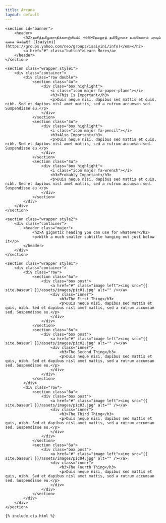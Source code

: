 ```yaml
---
title: Arcana
layout: default
---
```

			
<!-- Banner -->
	<section id="banner">
		<header>
			<h2>தனித்தமிழகராதிக்களஞ்சியம்: <em>தேமதுரத் தமிழோசை உலகெலாம் பரவும் வகை செய்வீர்! [Isaiyini](https://groups.yahoo.com/neo/groups/isaiyini/info)</em></h2>
			<a href="#" class="button">Learn More</a>
		</header>
	</section>

<!-- Highlights -->
	<section class="wrapper style1">
		<div class="container">
			<div class="row double">
				<section class="4u">
					<div class="box highlight">
						<i class="icon major fa-paper-plane"></i>
						<h3>This Is Important</h3>
						<p>Duis neque nisi, dapibus sed mattis et quis, nibh. Sed et dapibus nisl amet mattis, sed a rutrum accumsan sed. Suspendisse eu.</p>
					</div>
				</section>
				<section class="4u">
					<div class="box highlight">
						<i class="icon major fa-pencil"></i>
						<h3>Also Important</h3>
						<p>Duis neque nisi, dapibus sed mattis et quis, nibh. Sed et dapibus nisl amet mattis, sed a rutrum accumsan sed. Suspendisse eu.</p>
					</div>
				</section>
				<section class="4u">
					<div class="box highlight">
						<i class="icon major fa-wrench"></i>
						<h3>Probably Important</h3>
						<p>Duis neque nisi, dapibus sed mattis et quis, nibh. Sed et dapibus nisl amet mattis, sed a rutrum accumsan sed. Suspendisse eu.</p>
					</div>
				</section>
			</div>
		</div>
	</section>

<!-- Gigantic Heading -->
	<section class="wrapper style2">
		<div class="container">
			<header class="major">
				<h2>A gigantic heading you can use for whatever</h2>
				<p>With a much smaller subtitle hanging out just below it</p>
			</header>
		</div>
	</section>

<!-- Posts -->
	<section class="wrapper style1">
		<div class="container">
			<div class="row">
				<section class="6u">
					<div class="box post">
						<a href="#" class="image left"><img src="{{ site.baseurl }}/assets/images/pic01.jpg" alt="" /></a>
						<div class="inner">
							<h3>The First Thing</h3>
							<p>Duis neque nisi, dapibus sed mattis et quis, nibh. Sed et dapibus nisl amet mattis, sed a rutrum accumsan sed. Suspendisse eu.</p>
						</div>
					</div>
				</section>
				<section class="6u">
					<div class="box post">
						<a href="#" class="image left"><img src="{{ site.baseurl }}/assets/images/pic02.jpg" alt="" /></a>
						<div class="inner">
							<h3>The Second Thing</h3>
							<p>Duis neque nisi, dapibus sed mattis et quis, nibh. Sed et dapibus nisl amet mattis, sed a rutrum accumsan sed. Suspendisse eu.</p>
						</div>
					</div>
				</section>
			</div>
			<div class="row">
				<section class="6u">
					<div class="box post">
						<a href="#" class="image left"><img src="{{ site.baseurl }}/assets/images/pic03.jpg" alt="" /></a>
						<div class="inner">
							<h3>The Third Thing</h3>
							<p>Duis neque nisi, dapibus sed mattis et quis, nibh. Sed et dapibus nisl amet mattis, sed a rutrum accumsan sed. Suspendisse eu.</p>
						</div>
					</div>
				</section>
				<section class="6u">
					<div class="box post">
						<a href="#" class="image left"><img src="{{ site.baseurl }}/assets/images/pic04.jpg" alt="" /></a>
						<div class="inner">
							<h3>The Fourth Thing</h3>
							<p>Duis neque nisi, dapibus sed mattis et quis, nibh. Sed et dapibus nisl amet mattis, sed a rutrum accumsan sed. Suspendisse eu.</p>
						</div>
					</div>
				</section>
			</div>
		</div>
	</section>
	
	{% include cta.html %}
